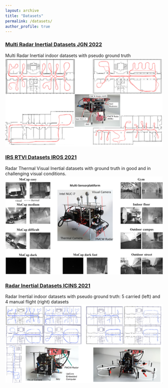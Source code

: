 ```yaml
---
layout: archive
title: "Datasets"
permalink: /datasets/
author_profile: true
---
```


### [Multi Radar Inertial Datasets JGN 2022](../_datasets/multi_radar_inertial_datasets_JGN2022.md)   
Multi Radar Inertial indoor datasets with pseudo ground truth 
![image](../_datasets/jgn_2022_multi_radar_inertial_datasets/teaser.jpg)

### [IRS RTVI Datasets IROS 2021](../_datasets/irs_rtvi_datasets_iros2021.md)   
Radar Thermal Visual Inertial datasets with ground truth in good and in challenging visual conditions.
![image](../_datasets/irs_rtvi_datasets_iros2021/teaser.jpg)

### [Radar Inertial Datasets ICINS 2021](../_datasets/icins_2021_radar_inertial_odometry.md)   
Radar Inertial indoor datasets with pseudo ground truth: 5 carried (left) and 4 manual flight (right) datasets    
![image](../_datasets/icins_2021_radar_inertial_datasets/teaser.jpg)



